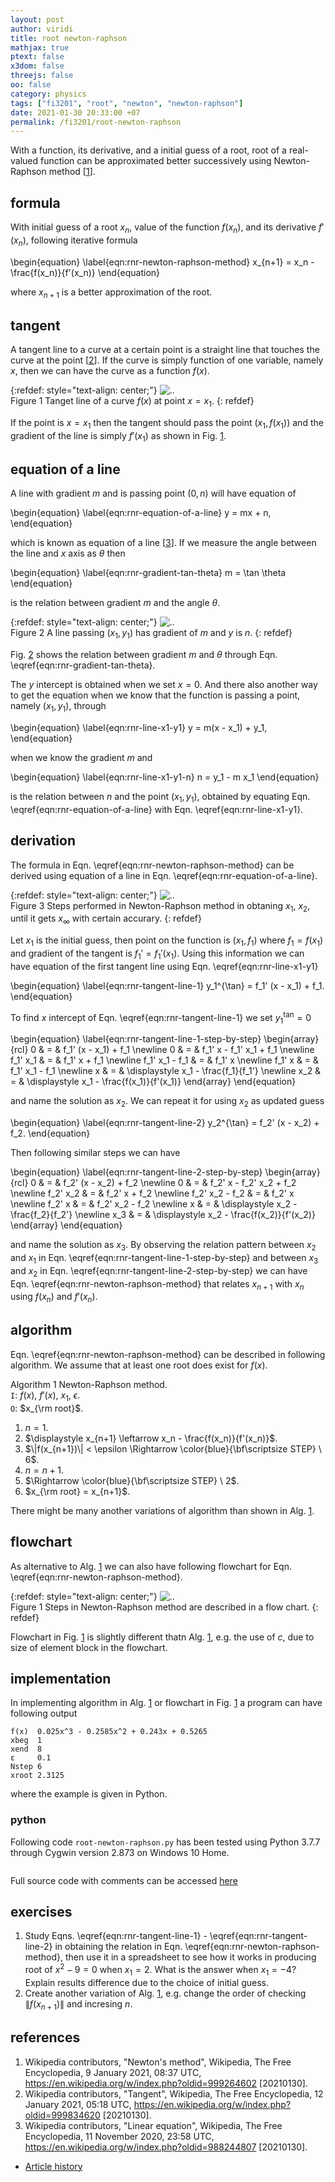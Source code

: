 ```yaml
---
layout: post
author: viridi
title: root newton-raphson
mathjax: true
ptext: false
x3dom: false
threejs: false
oo: false
category: physics
tags: ["fi3201", "root", "newton", "newton-raphson"]
date: 2021-01-30 20:33:00 +07
permalink: /fi3201/root-newton-raphson
---
```

With a function, its derivative, and a initial guess of a root, root of a real-valued function can be approximated better successively using Newton-Raphson method [[1](#ref1)].


## formula

With initial guess of a root $x_n$, value of the function $f(x_n)$, and its derivative $f'(x_n)$, following iterative formula

\begin{equation}
\label{eqn:rnr-newton-raphson-method}
x_{n+1} = x_n - \frac{f(x_n)}{f'(x_n)}
\end{equation}

where $x_{n+1}$ is a better approximation of the root.

## tangent
A tangent line to a curve at a certain point is a straight line that touches the curve at the point [[2](#ref2)]. If the curve is simply function of one variable, namely $x$, then we can have the curve as a function $f(x)$.

{:refdef: style="text-align: center;"}
![..](/assets/img/math/line/line-tangent-1-d.png)
<br />
Figure <a name="fig:rnr-line-tangent-1-d">1</a> Tanget line of a curve $f(x)$ at point $x = x_1$. 
{: refdef}

If the point is $x = x_1$ then the tangent should pass the point $(x_1, f(x_1))$ and the gradient of the line is simply $f'(x_1)$ as shown in Fig. <a href="#fig:rnr-line-tangent-1-d">1</a>.


## equation of a line
A line with gradient $m$ and is passing point $(0, n)$ will have equation of

\begin{equation}
\label{eqn:rnr-equation-of-a-line}
y = mx + n,
\end{equation}

which is known as equation of a line [[3](#ref3)]. If we measure the angle between the line and $x$ axis as $\theta$ then

\begin{equation}
\label{eqn:rnr-gradient-tan-theta}
m = \tan \theta
\end{equation}

is the relation between gradient $m$ and the angle $\theta$.

{:refdef: style="text-align: center;"}
![..](/assets/img/math/line/line-equation-1-d.png)
<br />
Figure <a name="fig:rnr-line-equation-1-d">2</a> A line passing $(x_1, y_1)$ has gradient of $m$ and $y$ is $n$. 
{: refdef}

Fig. <a href="#fig:fig:rnr-line-equation-1-d">2</a> shows the relation between gradient $m$ and $\theta$ through Eqn. \eqref{eqn:rnr-gradient-tan-theta}.

The $y$ intercept is obtained when we set $x = 0$. And there also another way to get the equation when we know that the function is passing a point, namely $(x_1, y_1)$, through

\begin{equation}
\label{eqn:rnr-line-x1-y1}
y = m(x - x_1) + y_1,
\end{equation}

when we know the gradient $m$ and

\begin{equation}
\label{eqn:rnr-line-x1-y1-n}
n = y_1 - m x_1
\end{equation}

is the relation between $n$ and the point $(x_1, y_1)$, obtained by equating Eqn. \eqref{eqn:rnr-equation-of-a-line} with Eqn. \eqref{eqn:rnr-line-x1-y1}.


## derivation
The formula in Eqn. \eqref{eqn:rnr-newton-raphson-method} can be derived using equation of a line in Eqn. \eqref{eqn:rnr-equation-of-a-line}.

{:refdef: style="text-align: center;"}
![..](/assets/img/math/root/root-newton-raphson.png)
<br />
Figure <a name="fig:rnr-root-newton-raphson">3</a> Steps performed in Newton-Raphson method in obtaning $x_1$, $x_2$, until it gets $x_\infty$ with certain accurary. 
{: refdef}

Let $x_1$ is the initial guess, then point on the function is $(x_1, f_1)$ where $f_1 = f(x_1)$ and gradient of the tangent is $f_1' = f_1'(x_1)$. Using this information we can have equation of the first tangent line using Eqn. \eqref{eqn:rnr-line-x1-y1}

\begin{equation}
\label{eqn:rnr-tangent-line-1}
y_1^{\tan} = f_1' (x - x_1) + f_1.
\end{equation}

To find $x$ intercept of Eqn. \eqref{eqn:rnr-tangent-line-1} we set $y_1^{\tan} = 0$

\begin{equation}
\label{eqn:rnr-tangent-line-1-step-by-step}
\begin{array}{rcl}
0 & = & f_1' (x - x_1) + f_1 \newline
0 & = & f_1' x - f_1' x_1 + f_1 \newline
f_1' x_1 & = & f_1' x  + f_1 \newline
f_1' x_1 - f_1 & = & f_1' x \newline
f_1' x & = & f_1' x_1 - f_1 \newline
x & = & \displaystyle x_1 - \frac{f_1}{f_1'} \newline
x_2 & = & \displaystyle x_1 - \frac{f(x_1)}{f'(x_1)}
\end{array}
\end{equation}

and name the solution as $x_2$. We can repeat it for using $x_2$ as updated guess

\begin{equation}
\label{eqn:rnr-tangent-line-2}
y_2^{\tan} = f_2' (x - x_2) + f_2.
\end{equation}

Then following similar steps we can have

\begin{equation}
\label{eqn:rnr-tangent-line-2-step-by-step}
\begin{array}{rcl}
0 & = & f_2' (x - x_2) + f_2 \newline
0 & = & f_2' x - f_2' x_2 + f_2 \newline
f_2' x_2 & = & f_2' x  + f_2 \newline
f_2' x_2 - f_2 & = & f_2' x \newline
f_2' x & = & f_2' x_2 - f_2 \newline
x & = & \displaystyle x_2 - \frac{f_2}{f_2'} \newline
x_3 & = & \displaystyle x_2 - \frac{f(x_2)}{f'(x_2)}
\end{array}
\end{equation}

and name the solution as $x_3$. By observing the relation pattern between $x_2$ and $x_1$ in Eqn. \eqref{eqn:rnr-tangent-line-1-step-by-step} and between $x_3$ and $x_2$ in Eqn. \eqref{eqn:rnr-tangent-line-2-step-by-step} we can have Eqn. \eqref{eqn:rnr-newton-raphson-method} that relates $x_{n+1}$ with $x_n$ using $f(x_n)$ and $f'(x_n)$.

## algorithm
Eqn. \eqref{eqn:rnr-newton-raphson-method} can be described in following algorithm. We assume that at least one root does exist for $f(x)$.

Algorithm <a name="alg:rnr-newton-raphson-method-algorithm">1</a> Newton-Raphson method. \
`I`: $f(x)$, $f'(x)$, $x_1$, $\epsilon$. \
`O`: $x_{\rm root}$.
1. $n = 1$.
2. $\displaystyle x_{n+1} \leftarrow x_n - \frac{f(x_n)}{f'(x_n)}$.
3. $\|f(x_{n+1})\| < \epsilon \Rightarrow \color{blue}{\bf\scriptsize STEP} \ 6$.
4. $n = n + 1$.
5. $\Rightarrow \color{blue}{\bf\scriptsize STEP} \ 2$.
6. $x_{\rm root} = x_{n+1}$.

There might be many another variations of algorithm than shown in Alg. <a href="#alg:rnr-newton-raphson-method-algorithm">1</a>.


## flowchart
As alternative to Alg. <a href="#alg:rnr-newton-raphson-method-algorithm">1</a> we can also have following flowchart for Eqn. \eqref{eqn:rnr-newton-raphson-method}.

{:refdef: style="text-align: center;"}
![..](/assets/img/math/root/root-newton-raphson-flowchart.png)
<br />
Figure <a name="fig:rnr-newton-raphson-method-flowchart">1</a> Steps in Newton-Raphson method are described in a flow chart. 
{: refdef}

Flowchart in Fig. <a href="#fig:rnr-newton-raphson-method-flowchart">1</a> is slightly different thatn Alg. <a href="#alg:rnr-newton-raphson-method-algorithm">1</a>, e.g. the use of $c$, due to size of element block in the flowchart.


## implementation
In implementing algorithm in Alg. <a href="#alg:rnr-newton-raphson-method-algorithm">1</a> or flowchart in Fig. <a href="#fig:rnr-newton-raphson-method-flowchart">1</a> a program can have following output

```batch
f(x)  0.025x^3 - 0.2585x^2 + 0.243x + 0.5265
xbeg  1
xend  8
ε     0.1
Nstep 6
xroot 2.3125
```

where the example is given in Python.

### python
Following code `root-newton-raphson.py` has been tested using Python 3.7.7 through Cygwin version 2.873 on Windows 10 Home.

```python
```

Full source code with comments can be accessed [here](https://github.com/butiran/butiran.github.io/blob/master/src/py/fi3201/root/root-newton-raphson.py)


## exercises
1. Study Eqns. \eqref{eqn:rnr-tangent-line-1} - \eqref{eqn:rnr-tangent-line-2} in obtaining the relation in Eqn. \eqref{eqn:rnr-newton-raphson-method}, then use it in a spreadsheet to see how it works in producing root of $x^2 - 9 = 0$ when $x_1 = 2$. What is the answer when $x_1 = -4$? Explain results difference due to the choice of initial guess.
2. Create another variation of Alg. <a href="#alg:rnr-newton-raphson-method-algorithm">1</a>, e.g. change the order of checking $\|f(x_{n+1})\|$ and incresing $n$.


## references
1. <a name="ref1"></a>Wikipedia contributors, "Newton's method", Wikipedia, The Free Encyclopedia, 9 January 2021, 08:37 UTC, <https://en.wikipedia.org/w/index.php?oldid=999264602> [20210130].
2. <a name="ref2"></a>Wikipedia contributors, "Tangent", Wikipedia, The Free Encyclopedia, 12 January 2021, 05:18 UTC, <https://en.wikipedia.org/w/index.php?oldid=999834620> [20210130].
3. <a name="ref3"></a>Wikipedia contributors, "Linear equation", Wikipedia, The Free Encyclopedia, 11 November 2020, 23:58 UTC, <https://en.wikipedia.org/w/index.php?oldid=988244807> [20210130].

+ [Article history](https://github.com/butiran/butiran.github.io/commits/master/_posts/fi3201/2021-01-30-root-newton-raphson.md)

